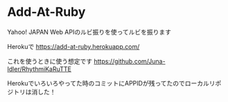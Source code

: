 # Add-At-Ruby
Yahoo! JAPAN Web APIのルビ振りを使ってルビを振ります

Herokuで https://add-at-ruby.herokuapp.com/


これを使うときに使う想定です
https://github.com/Juna-Idler/RhythmiKaRuTTE


Herokuでいろいろやってた時のコミットにAPPIDが残ってたのでローカルリポジトリは消した！
